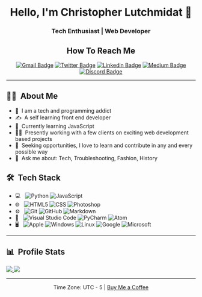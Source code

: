 <h1 align="center"> Hello, I'm Christopher Lutchmidat 👋 </h1>
<h3 align="center">  Tech Enthusiast | Web Developer </h3>
<div align="center">

<h2>How To Reach Me</h2>

[![Gmail Badge](https://img.shields.io/badge/-Gmail-c14438?style=flat-square&logo=Gmail&logoColor=white&link=mailto:chrislutchmidat@gmail.com)](mailto:chrislutchmidat@gmail.com) [![Twitter Badge](https://img.shields.io/badge/-Twitter-1ca0f1?style=flat-square&logo=twitter&logoColor=white&link=https://twitter.com/webdevchris1)](https://twitter.com/webdevchris1) [![Linkedin Badge](https://img.shields.io/badge/-LinkedIn-blue?style=flat-square&logo=Linkedin&logoColor=white&link=https://www.linkedin.com/in/christopher-lutchmidat-600b87213/)](https://www.linkedin.com/in/christopher-lutchmidat-600b87213) [![Medium Badge](https://img.shields.io/badge/-Medium-black?style=flat-square&logo=medium&logoColor=white&link=https://webdevchris1.medium.com)](https://www.webdevchris1.medium.com) [![Discord Badge](https://img.shields.io/badge/-Discord-7289DA?style=flat-square&logo=Discord&logoColor=white&link=https://discord.gg/b8Rw288S)](https://discord.gg/b8Rw288S)

---

</div>

<h2> 👨‍💻 &nbsp;About Me</h2>

- 🌱 &nbsp;I am a tech and programming addict
- ✍️ &nbsp;A self learning front end developer
- 🔭 &nbsp;Currently learning JavaScript
- 🏋️‍♂️ &nbsp;Presently working with a few clients on exciting web development based projects
- 📡 &nbsp;Seeking opportunities, I love to learn and contribute in any and every possible way
- 💬 &nbsp;Ask me about: Tech, Troubleshooting, Fashion, History

<h2> 🛠 &nbsp;Tech Stack</h2>

- 💻 &nbsp;
  ![Python](https://img.shields.io/badge/-Python-333333?style=flat&logo=python)
  ![JavaScript](https://img.shields.io/badge/-JavaScript-333333?style=flat&logo=javascript)
- 🌐 &nbsp;
  ![HTML5](https://img.shields.io/badge/-HTML5-333333?style=flat&logo=HTML5)
  ![CSS](https://img.shields.io/badge/-CSS-333333?style=flat&logo=CSS3&logoColor=1572B6)
  ![Photoshop](https://img.shields.io/badge/-Photoshop-333333?style=flat&logo=adobe-photoshop)
- ⚙️ &nbsp;
  ![Git](https://img.shields.io/badge/-Git-333333?style=flat&logo=git)
  ![GitHub](https://img.shields.io/badge/-GitHub-333333?style=flat&logo=github)
  ![Markdown](https://img.shields.io/badge/-Markdown-333333?style=flat&logo=markdown&logoColor=000000)
- 🔧 &nbsp;
  ![Visual Studio Code](https://img.shields.io/badge/-Visual%20Studio%20Code-333333?style=flat&logo=visual-studio-code&logoColor=007ACC)
  ![PyCharm](https://img.shields.io/badge/-PyCharm-333333?style=flat&logo=PyCharm&logoColor=98CB00)
  ![Atom](https://img.shields.io/badge/-Atom-333333?style=flat&logo=Atom&logoColor=1BAE5D)
- 🖥 &nbsp;
  ![Apple](https://img.shields.io/badge/-Mac-333333?style=flat&logo=apple)
  ![Windows](https://img.shields.io/badge/-Windows-333333?style=flat&logo=windows&logoColor=00bfff)
  ![Linux](https://img.shields.io/badge/-Linux-333333?style=flat&logo=linux)
  ![Google](https://img.shields.io/badge/-Google-333333?style=flat&logo=google)
  ![Microsoft](https://img.shields.io/badge/-Microsoft_Office-333333?style=flat&logo=microsoft-office&logoColor=ff6600)

---

<h2> 📊 &nbsp;Profile Stats</h2>

  <a href="https://github.com/anuraghazra/github-readme-stats">
    <img src="https://github-readme-stats.vercel.app/api?username=webdevchris1&hide=stars,issues&count_private=true&show_icons=true"/>
  </a>
  <a href="https://github.com/anuraghazra/github-readme-stats">
    <img src="https://github-readme-stats.vercel.app/api/top-langs/?username=webdevchris1&layout=compact" />
  </a>

---

  <div align="center">
    Time Zone: UTC - 5 | <a href="https://www.buymeacoffee.com/webdevchris" alt="Buy Coffee">Buy Me a Coffee</a>
  </div>
